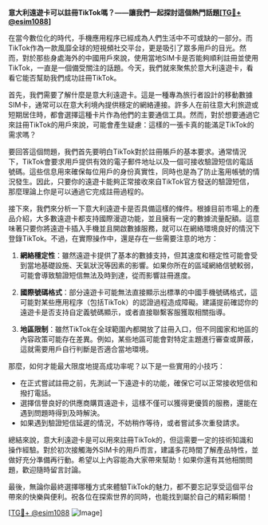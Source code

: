 **意大利遠遊卡可以註冊TikTok嗎？——讓我們一起探討這個熱門話題[[TG💪+ @esim1088](https://t.me/s/esim1088)]**

在當今數位化的時代，手機應用程序已經成為人們生活中不可或缺的一部分。而TikTok作為一款風靡全球的短視頻社交平台，更是吸引了眾多用戶的目光。然而，對於那些身處海外的中國用戶來說，使用當地SIM卡是否能夠順利註冊並使用TikTok，一直是一個備受關注的話題。今天，我們就來聚焦於意大利遠遊卡，看看它能否幫助我們成功註冊TikTok。

首先，我們需要了解什麼是意大利遠遊卡。這是一種專為旅行者設計的移動數據SIM卡，通常可以在意大利境內提供穩定的網絡連接。許多人在前往意大利旅遊或短期居住時，都會選擇這種卡片作為他們的主要通信工具。然而，對於想要通過它來註冊TikTok的用戶來說，可能會產生疑慮：這樣的一張卡真的能滿足TikTok的需求嗎？

要回答這個問題，我們首先要明白TikTok對於註冊賬戶的基本要求。通常情況下，TikTok會要求用戶提供有效的電子郵件地址以及一個可接收驗證短信的電話號碼。這些信息用來確保每位用戶的身份真實性，同時也是為了防止濫用帳號的情況發生。因此，只要你的遠遊卡能夠正常接收來自TikTok官方發送的驗證短信，那麼理論上你是可以通過它完成註冊過程的。

接下來，我們來分析一下意大利遠遊卡是否具備這樣的條件。根據目前市場上的產品介紹，大多數遠遊卡都支持國際漫遊功能，並且擁有一定的數據流量配額。這意味著只要你將遠遊卡插入手機並且開啟數據服務，就可以在網絡環境良好的情況下登錄TikTok。不過，在實際操作中，還是存在一些需要注意的地方：

1. **網絡穩定性**：雖然遠遊卡提供了基本的數據支持，但其速度和穩定性可能會受到當地基礎設施、天氣狀況等因素的影響。如果你所在的區域網絡信號較弱，可能會導致驗證短信無法及時到達，從而影響註冊進度。
   
2. **國際號碼格式**：部分遠遊卡可能無法直接顯示出標準的中國手機號碼格式，這可能對某些應用程序（包括TikTok）的認證過程造成障礙。建議提前確認你的遠遊卡是否支持自定義號碼顯示，或者直接聯繫客服獲取相關指導。

3. **地區限制**：雖然TikTok在全球範圍內都開放了註冊入口，但不同國家和地區的內容政策可能存在差異。例如，某些地區可能會對特定主題進行審查或屏蔽，這就需要用戶自行判斷是否適合當地環境。

那麼，如何才能最大限度地提高成功率呢？以下是一些實用的小技巧：

- 在正式嘗試註冊之前，先測試一下遠遊卡的功能，確保它可以正常接收短信和撥打電話。
- 選擇信譽良好的供應商購買遠遊卡，這樣不僅可以獲得更優質的服務，還能在遇到問題時得到及時解決。
- 如果遇到驗證短信延遲的情況，不妨稍作等待，或者嘗試多次重發請求。

總結來說，意大利遠遊卡是可以用來註冊TikTok的，但這需要一定的技術知識和操作經驗。對於初次接觸海外SIM卡的用戶而言，建議多花時間了解產品特性，並做好充分準備再行動。希望以上內容能為大家帶來幫助！如果你還有其他相關問題，歡迎隨時留言討論。

最後，無論你最終選擇哪種方式來體驗TikTok的魅力，都不要忘記享受這個平台帶來的快樂與便利。祝各位在探索世界的同時，也能找到屬於自己的精彩瞬間！

[[TG💪+ @esim1088](https://t.me/s/esim1088) ![Image](https://i.postimg.cc/4NQfJmqS/Snipaste-2025-05-13-00-14-12.png)]